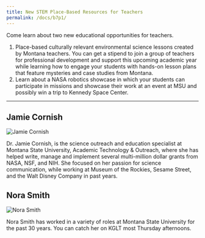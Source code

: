 ```yaml
---
title: New STEM Place-Based Resources for Teachers
permalink: /docs/b7p1/
---
```


Come learn about two new educational opportunities for teachers. 

1. Place-based culturally relevant environmental science lessons created by Montana teachers. You can get a stipend to join a group of teachers for professional development and support this upcoming academic year while learning how to engage your students with hands-on lesson plans that feature mysteries and case studies from Montana. 
2. Learn about a NASA robotics showcase in which your students can participate in missions and showcase their work at an event at MSU and possibly win a trip to Kennedy Space Center. 

***

## Jamie Cornish

![Jamie Cornish](../wed/breakout7/images/cornish.jpg)

Dr. Jamie Cornish, is the science outreach and education specialist at Montana State University, Academic Technology & Outreach, where she has helped write, manage and implement several multi-million dollar grants from NASA, NSF, and NIH. She focused on her passion for science communication, while working at Museum of the Rockies, Sesame Street, and the Walt Disney Company in past years.

## Nora Smith

![Nora Smith](../wed/breakout7/images/smith.jpg)

Nora Smith has worked in a variety of roles at Montana State University for the past 30 years. You can catch her on KGLT most Thursday afternoons.